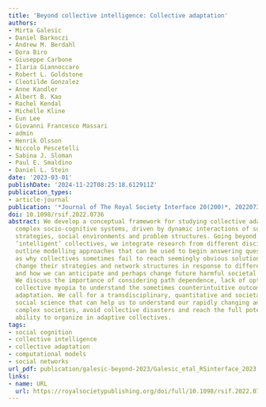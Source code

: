 ```yaml
---
title: 'Beyond collective intelligence: Collective adaptation'
authors:
- Mirta Galesic
- Daniel Barkoczi
- Andrew M. Berdahl
- Dora Biro
- Giuseppe Carbone
- Ilaria Giannoccaro
- Robert L. Goldstone
- Cleotilde Gonzalez
- Anne Kandler
- Albert B. Kao
- Rachel Kendal
- Michelle Kline
- Eun Lee
- Giovanni Francesco Massari
- admin
- Henrik Olsson
- Niccolo Pescetelli
- Sabina J. Sloman
- Paul E. Smaldino
- Daniel L. Stein
date: '2023-03-01'
publishDate: '2024-11-22T08:25:18.612911Z'
publication_types:
- article-journal
publication: '*Journal of The Royal Society Interface 20(200)*, 20220736'
doi: 10.1098/rsif.2022.0736
abstract: We develop a conceptual framework for studying collective adaptation in
  complex socio-cognitive systems, driven by dynamic interactions of social integration
  strategies, social environments and problem structures. Going beyond searching for
  ‘intelligent’ collectives, we integrate research from different disciplines and
  outline modelling approaches that can be used to begin answering questions such
  as why collectives sometimes fail to reach seemingly obvious solutions, how they
  change their strategies and network structures in response to different problems
  and how we can anticipate and perhaps change future harmful societal trajectories.
  We discuss the importance of considering path dependence, lack of optimization and
  collective myopia to understand the sometimes counterintuitive outcomes of collective
  adaptation. We call for a transdisciplinary, quantitative and societally useful
  social science that can help us to understand our rapidly changing and ever more
  complex societies, avoid collective disasters and reach the full potential of our
  ability to organize in adaptive collectives.
tags:
- social cognition
- collective intelligence
- collective adaptation
- computational models
- social networks
url_pdf: publication/galesic-beyond-2023/Galesic_etal_RSinterface_2023.pdf
links:
- name: URL
  url: https://royalsocietypublishing.org/doi/full/10.1098/rsif.2022.0736
---
```

